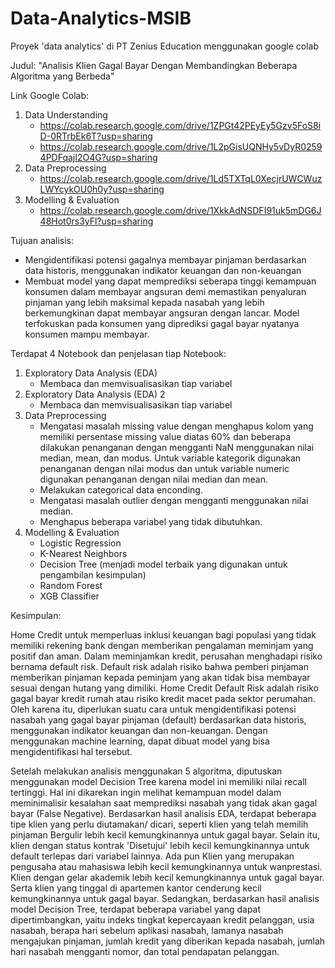 # Data-Analytics-MSIB
Proyek 'data analytics' di PT Zenius Education menggunakan google colab

Judul: "Analisis Klien Gagal Bayar Dengan Membandingkan Beberapa Algoritma yang Berbeda"

Link Google Colab:
1. Data Understanding
   - https://colab.research.google.com/drive/1ZPGt42PEyEy5Gzv5FoS8iD-0RTrbEk6T?usp=sharing
   - https://colab.research.google.com/drive/1L2pGisUQNHy5vDyR02594PDFqajI2O4G?usp=sharing
3. Data Preprocessing
   - https://colab.research.google.com/drive/1Ld5TXTqL0XecjrUWCWuzLWYcykOU0h0y?usp=sharing
5. Modelling & Evaluation
   - https://colab.research.google.com/drive/1XkkAdNSDFI91uk5mDG6J48Hot0rs3yFl?usp=sharing

Tujuan analisis:
- Mengidentifikasi potensi gagalnya membayar pinjaman berdasarkan data historis, menggunakan indikator keuangan dan non-keuangan
- Membuat model yang dapat memprediksi seberapa tinggi kemampuan konsumen dalam membayar angsuran demi memastikan penyaluran pinjaman yang lebih maksimal kepada nasabah yang lebih berkemungkinan dapat membayar angsuran dengan lancar. Model terfokuskan pada konsumen yang diprediksi gagal bayar nyatanya konsumen mampu membayar.

Terdapat 4 Notebook dan penjelasan tiap Notebook:
1. Exploratory Data Analysis (EDA)
   - Membaca dan memvisualisasikan tiap variabel
2. Exploratory Data Analysis (EDA) 2
   - Membaca dan memvisualisasikan tiap variabel
3. Data Preprocessing
   - Mengatasi masalah missing value dengan menghapus kolom yang memiliki persentase missing value diatas 60% dan beberapa dilakukan penanganan dengan mengganti NaN menggunakan nilai median, mean, dan modus. Untuk variable kategorik digunakan penanganan dengan nilai modus dan untuk variable numeric digunakan penanganan dengan nilai median dan mean.
   - Melakukan categorical data enconding.
   - Mengatasi masalah outlier dengan mengganti menggunakan nilai median.
   - Menghapus beberapa variabel yang tidak dibutuhkan.
4. Modelling & Evaluation
   - Logistic Regression
   - K-Nearest Neighbors
   - Decision Tree (menjadi model terbaik yang digunakan untuk pengambilan kesimpulan)
   - Random Forest
   - XGB Classifier

Kesimpulan:

Home Credit untuk memperluas inklusi keuangan bagi populasi yang tidak memiliki rekening bank dengan memberikan pengalaman meminjam yang positif dan aman. Dalam meminjamkan kredit, perusahan menghadapi risiko bernama default risk. Default risk adalah risiko bahwa pemberi pinjaman memberikan pinjaman kepada peminjam yang akan tidak bisa membayar sesuai dengan hutang yang dimiliki. Home Credit Default Risk adalah risiko gagal bayar kredit rumah atau risiko kredit macet pada sektor perumahan. Oleh karena itu, diperlukan suatu cara untuk mengidentifikasi potensi nasabah yang gagal bayar pinjaman (default) berdasarkan data historis, menggunakan indikator keuangan dan non-keuangan. Dengan menggunakan machine learning, dapat dibuat model yang bisa mengidentifikasi hal tersebut.

Setelah melakukan analisis menggunakan 5 algoritma, diputuskan menggunakan model Decision Tree karena model ini memiliki nilai recall tertinggi. Hal ini dikarekan ingin melihat kemampuan model dalam meminimalisir kesalahan saat memprediksi nasabah yang tidak akan gagal bayar (False Negative). Berdasarkan hasil analisis EDA, terdapat beberapa tipe klien yang perlu diutamakan/ dicari, seperti klien yang telah memilih pinjaman Bergulir lebih kecil kemungkinannya untuk gagal bayar. Selain itu, klien dengan status kontrak 'Disetujui' lebih kecil kemungkinannya untuk default terlepas dari variabel lainnya. Ada pun Klien yang merupakan pengusaha atau mahasiswa lebih kecil kemungkinannya untuk wanprestasi. Klien dengan gelar akademik lebih kecil kemungkinannya untuk gagal bayar. Serta klien yang tinggal di apartemen kantor cenderung kecil kemungkinannya untuk gagal bayar. Sedangkan, berdasarkan hasil analisis model Decision Tree, terdapat beberapa variabel yang dapat dipertimbangkan, yaitu indeks tingkat kepercayaan kredit pelanggan, usia nasabah, berapa hari sebelum aplikasi nasabah, lamanya nasabah mengajukan pinjaman, jumlah kredit yang diberikan kepada nasabah, jumlah hari nasabah mengganti nomor, dan total pendapatan pelanggan.
